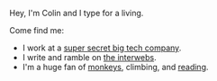 Hey, I'm Colin and I type for a living. 

Come find me:
- I work at a [super secret big tech company](https://www.youtube.com/watch?v=dQw4w9WgXcQ).
- I write and ramble on [the interwebs](https://www.colinbethea.com/).
- I'm a huge fan of [monkeys](https://nationalzoo.si.edu/animals/emperor-tamarin), climbing, and [reading](https://www.colinbethea.com/bookshelf).
